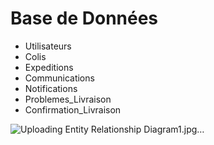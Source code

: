 # Base de Données # 
* Utilisateurs
* Colis
* Expeditions
* Communications
* Notifications
* Problemes_Livraison
* Confirmation_Livraison



![Uploading Entity Relationship Diagram1.jpg…]()
